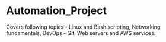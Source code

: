 # Automation_Project
Covers following topics - Linux and Bash scripting, Networking fundamentals, DevOps - Git, Web servers and AWS services. 
